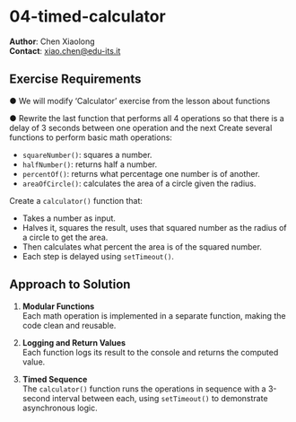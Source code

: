 # 04-timed-calculator

**Author**: Chen Xiaolong  
**Contact**: xiao.chen@edu-its.it

## Exercise Requirements
● We will modify ‘Calculator’ exercise from the lesson about functions

● Rewrite the last function that performs all 4 operations so that there is a
delay of 3 seconds between one operation and the next
Create several functions to perform basic math operations:
- `squareNumber()`: squares a number.
- `halfNumber()`: returns half a number.
- `percentOf()`: returns what percentage one number is of another.
- `areaOfCircle()`: calculates the area of a circle given the radius.

Create a `calculator()` function that:
- Takes a number as input.
- Halves it, squares the result, uses that squared number as the radius of a circle to get the area.
- Then calculates what percent the area is of the squared number.
- Each step is delayed using `setTimeout()`.

## Approach to Solution

1. **Modular Functions**  
   Each math operation is implemented in a separate function, making the code clean and reusable.

2. **Logging and Return Values**  
   Each function logs its result to the console and returns the computed value.

3. **Timed Sequence**  
   The `calculator()` function runs the operations in sequence with a 3-second interval between each, using `setTimeout()` to demonstrate asynchronous logic.


